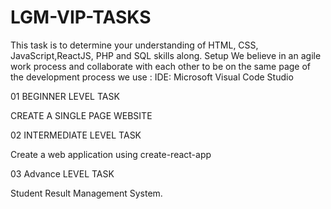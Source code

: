 # LGM-VIP-TASKS
This task is to determine your understanding of HTML, CSS, JavaScript,ReactJS, PHP and SQL skills along. Setup We believe in an agile work process and collaborate with each other to be on the same page of the development process we use : IDE: Microsoft Visual Code Studio 

01 BEGINNER LEVEL TASK 

CREATE A SINGLE PAGE WEBSITE

02 INTERMEDIATE LEVEL TASK

Create a web application using create-react-app

03 Advance LEVEL TASK

Student Result Management System.
